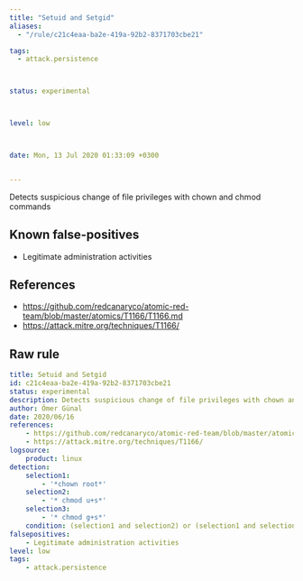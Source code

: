 ```yaml
---
title: "Setuid and Setgid"
aliases:
  - "/rule/c21c4eaa-ba2e-419a-92b2-8371703cbe21"

tags:
  - attack.persistence



status: experimental



level: low



date: Mon, 13 Jul 2020 01:33:09 +0300


---
```


Detects suspicious change of file privileges with chown and chmod commands

<!--more-->


## Known false-positives

* Legitimate administration activities



## References

* https://github.com/redcanaryco/atomic-red-team/blob/master/atomics/T1166/T1166.md
* https://attack.mitre.org/techniques/T1166/


## Raw rule
```yaml
title: Setuid and Setgid
id: c21c4eaa-ba2e-419a-92b2-8371703cbe21
status: experimental
description: Detects suspicious change of file privileges with chown and chmod commands
author: Ömer Günal
date: 2020/06/16
references:
    - https://github.com/redcanaryco/atomic-red-team/blob/master/atomics/T1166/T1166.md
    - https://attack.mitre.org/techniques/T1166/
logsource:
    product: linux
detection:
    selection1:
        - '*chown root*'    
    selection2:
        - '* chmod u+s*'
    selection3:
        - '* chmod g+s*'
    condition: (selection1 and selection2) or (selection1 and selection3)
falsepositives:
    - Legitimate administration activities
level: low
tags:
    - attack.persistence

```
